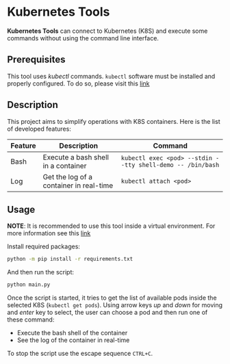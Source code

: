 # Kubernetes Tools

**Kubernetes Tools** can connect to Kubernetes (K8S) and execute some commands without using the command line interface.

## Prerequisites

This tool uses _kubectl_ commands. `kubectl` software must be installed and properly configured. To do so, please visit this [link](https://kubernetes.io/docs/tasks/tools/)

## Description

This project aims to simplify operations with K8S containers. Here is the list of developed features:

| Feature | Description                             | Command                                                    |
| ------- | --------------------------------------- | ---------------------------------------------------------- |
| Bash    | Execute a bash shell in a container     | `kubectl exec <pod> --stdin --tty shell-demo -- /bin/bash` |
| Log     | Get the log of a container in real-time | `kubectl attach <pod>`                                     |

## Usage

**NOTE**: It is recommended to use this tool inside a virtual environment. For more information see this [link](https://docs.python.org/3/library/venv.html)

Install required packages:

```sh
python -m pip install -r requirements.txt
```

And then run the script:

```sh
python main.py
```

Once the script is started, it tries to get the list of available pods inside the selected K8S (`kubectl get pods`). Using arrow keys _up_ and _down_ for moving and _enter_ key to select, the user can choose a pod and then run one of these command:

- Execute the bash shell of the container
- See the log of the container in real-time

To stop the script use the escape sequence `CTRL+C`.
